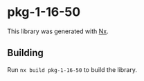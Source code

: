# pkg-1-16-50

This library was generated with [Nx](https://nx.dev).

## Building

Run `nx build pkg-1-16-50` to build the library.
